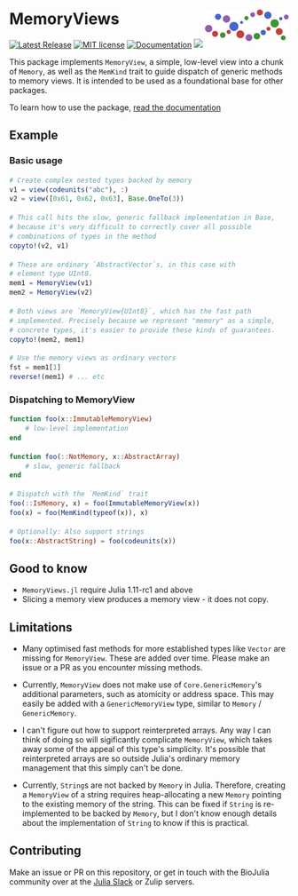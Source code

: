 # <img src="./sticker.svg" width="30%" align="right" /> MemoryViews

[![Latest Release](https://img.shields.io/github/release/BioJulia/MemoryViews.jl.svg)](https://github.com/BioJulia/MemoryViews.jl/releases/latest)
[![MIT license](https://img.shields.io/badge/license-MIT-green.svg)](https://github.com/BioJulia/MemoryViews.jl/blob/master/LICENSE)
[![Documentation](https://img.shields.io/badge/docs-dev-blue.svg)](https://biojulia.github.io/MemoryViews.jl/dev)
[![](https://codecov.io/gh/BioJulia/MemoryViews.jl/branch/master/graph/badge.svg)](https://codecov.io/gh/BioJulia/MemoryViews.jl)

This package implements `MemoryView`, a simple, low-level view into a chunk of `Memory`, as well as the `MemKind` trait to guide dispatch of generic methods to memory views.
It is intended to be used as a foundational base for other packages.

To learn how to use the package, [read the documentation](https://biojulia.github.io/MemoryViews.jl/dev/)

## Example
### Basic usage
```julia
# Create complex nested types backed by memory
v1 = view(codeunits("abc"), :)
v2 = view([0x61, 0x62, 0x63], Base.OneTo(3))

# This call hits the slow, generic fallback implementation in Base,
# because it's very difficult to correctly cover all possible
# combinations of types in the method
copyto!(v2, v1)

# These are ordinary `AbstractVector`s, in this case with
# element type UInt8.
mem1 = MemoryView(v1)
mem2 = MemoryView(v2)

# Both views are `MemoryView{UInt8}`, which has the fast path
# implemented. Precisely because we represent "memory" as a simple,
# concrete types, it's easier to provide these kinds of guarantees.
copyto!(mem2, mem1)

# Use the memory views as ordinary vectors
fst = mem1[1]
reverse!(mem1) # ... etc
```

### Dispatching to MemoryView
```julia
function foo(x::ImmutableMemoryView)
    # low-level implementation
end

function foo(::NotMemory, x::AbstractArray)
    # slow, generic fallback
end

# Dispatch with the `MemKind` trait
foo(::IsMemory, x) = foo(ImmutableMemoryView(x))
foo(x) = foo(MemKind(typeof(x)), x)

# Optionally: Also support strings
foo(x::AbstractString) = foo(codeunits(x))
```

## Good to know
* `MemoryViews.jl` require Julia 1.11-rc1 and above
* Slicing a memory view produces a memory view - it does not copy.

## Limitations
* Many optimised fast methods for more established types like `Vector` are missing for `MemoryView`.
  These are added over time. Please make an issue or a PR as you encounter missing methods.

* Currently, `MemoryView` does not make use of `Core.GenericMemory`'s additional parameters, such as atomicity or address space.
  This may easily be added with a `GenericMemoryView` type, similar to `Memory` / `GenericMemory`.

* I can't figure out how to support reinterpreted arrays.
  Any way I can think of doing so will sigificantly complicate `MemoryView`, which takes away some of
  the appeal of this type's simplicity.
  It's possible that reinterpreted arrays are so outside Julia's ordinary memory management
  that this simply can't be done.

* Currently, `String`s are not backed by `Memory` in Julia. Therefore, creating a `MemoryView` of a string
  requires heap-allocating a new `Memory` pointing to the existing memory of the string.
  This can be fixed if `String` is re-implemented to be backed by `Memory`, but I don't know
  enough details about the implementation of `String` to know if this is practical.

## Contributing
Make an issue or PR on this repository, or get in touch with the BioJulia community over at the [Julia Slack](https://julialang.org/slack/) or Zulip servers.
